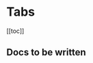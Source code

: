 # Tabs

<ClientOnly>
  <Teleport to=".bd-toc">

[[toc]]

  </Teleport>
</ClientOnly>

## Docs to be written

<ComponentReference :data="data" />

<script setup lang="ts">
import {data} from '../../data/components/tabs.data'
import ComponentReference from '../../components/ComponentReference.vue'
</script>
